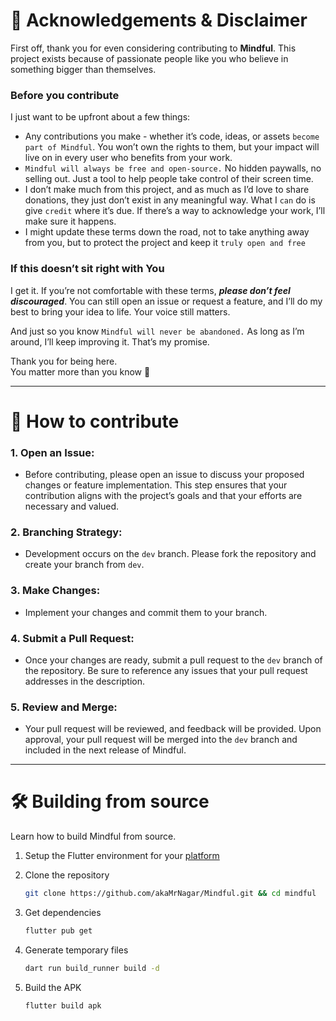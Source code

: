 
# 🙏 **Acknowledgements & Disclaimer**  

First off, thank you for even considering contributing to **Mindful**. This project exists because of passionate people like you who believe in something bigger than themselves.  

### **Before you contribute**  
I just want to be upfront about a few things:  
- Any contributions you make - whether it’s code, ideas, or assets `become part of Mindful`. You won’t own the rights to them, but your impact will live on in every user who benefits from your work.  
- `Mindful will always be free and open-source.` No hidden paywalls, no selling out. Just a tool to help people take control of their screen time.  
- I don’t make much from this project, and as much as I’d love to share donations, they just don’t exist in any meaningful way. What I `can` do is give `credit` where it’s due. If there’s a way to acknowledge your work, I’ll make sure it happens.  
- I might update these terms down the road, not to take anything away from you, but to protect the project and keep it `truly open and free`  

### **If this doesn’t sit right with You**  
I get it. If you’re not comfortable with these terms, _**please don’t feel discouraged**_. You can still open an issue or request a feature, and I’ll do my best to bring your idea to life. Your voice still matters.  

And just so you know `Mindful will never be abandoned.` As long as I’m around, I’ll keep improving it. That’s my promise.  

Thank you for being here. <br> You matter more than you know 💙

---

# 📝 How to contribute

### 1. Open an Issue:

- Before contributing, please open an issue to discuss your proposed changes or feature implementation. This step ensures that your contribution aligns with the project’s goals and that your efforts are necessary and valued.

### 2. Branching Strategy:

- Development occurs on the `dev` branch. Please fork the repository and create your branch from `dev`.

### 3. Make Changes:

- Implement your changes and commit them to your branch.

### 4. Submit a Pull Request:

- Once your changes are ready, submit a pull request to the `dev` branch of the repository. Be sure to reference any issues that your pull request addresses in the description.

### 5. Review and Merge:

- Your pull request will be reviewed, and feedback will be provided. Upon approval, your pull request will be merged into the `dev` branch and included in the next release of Mindful.

---

# 🛠️ Building from source

Learn how to build Mindful from source.

1. Setup the Flutter environment for your [platform](https://docs.flutter.dev/get-started/install)

2. Clone the repository

   ```sh
   git clone https://github.com/akaMrNagar/Mindful.git && cd mindful
   ```

3. Get dependencies

   ```sh
   flutter pub get
   ```

4. Generate temporary files

   ```sh
   dart run build_runner build -d
   ```

5. Build the APK

   ```sh
   flutter build apk
   ```
